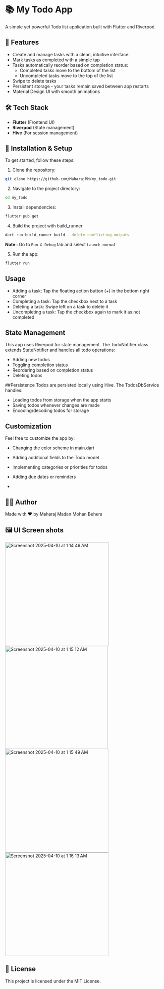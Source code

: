 # 📚 My Todo App

A simple yet powerful Todo list application built with Flutter and Riverpod.

## 🚀 Features
- Create and manage tasks with a clean, intuitive interface
- Mark tasks as completed with a simple tap
- Tasks automatically reorder based on completion status:
    - Completed tasks move to the bottom of the list
    - Uncompleted tasks move to the top of the list
- Swipe to delete tasks
- Persistent storage - your tasks remain saved between app restarts
- Material Design UI with smooth animations

## 🛠️ Tech Stack
- **Flutter** (Frontend UI)
- **Riverpod** (State management)
- **Hive** (For session management)


## 🔧 Installation & Setup
To get started, follow these steps:

1. Clone the repository:

```bash
git clone https://github.com/MaharajMM/my_todo.git
```

2. Navigate to the project directory:
```bash
cd my_todo
```
3. Install dependencies:
```bash
flutter pub get
```
4. Build the project with build_runner
```bash
dart run build_runner build --delete-conflicting-outputs
```
**Note :** Go to ```Run & Debug``` tab and select ```Launch normal```

5. Run the app:
```bash
flutter run
```

## Usage

- Adding a task: Tap the floating action button (+) in the bottom right corner
- Completing a task: Tap the checkbox next to a task
- Deleting a task: Swipe left on a task to delete it
- Uncompleting a task: Tap the checkbox again to mark it as not completed

## State Management
This app uses Riverpod for state management. The TodoNotifier class extends StateNotifier and handles all todo operations:

- Adding new todos
- Toggling completion status
- Reordering based on completion status
- Deleting todos

##Persistence
Todos are persisted locally using Hive. The TodosDbService handles:

- Loading todos from storage when the app starts
- Saving todos whenever changes are made
- Encoding/decoding todos for storage

## Customization
Feel free to customize the app by:

- Changing the color scheme in main.dart
- Adding additional fields to the Todo model
- Implementing categories or priorities for todos
- Adding due dates or reminders

- 
## 🧑‍💻 Author
Made with ❤️ by Maharaj Madan Mohan Behera

## 🖼️ UI Screen shots
<img width="334" alt="Screenshot 2025-04-10 at 1 14 49 AM" src="https://github.com/user-attachments/assets/7b6d0bfc-5b51-4bc3-938d-31bf3e3d1149" />
<img width="331" alt="Screenshot 2025-04-10 at 1 15 12 AM" src="https://github.com/user-attachments/assets/a3727179-5261-4be2-baf4-c24212189674" />
<img width="333" alt="Screenshot 2025-04-10 at 1 15 49 AM" src="https://github.com/user-attachments/assets/b004c893-ab20-4613-aad3-d2128f246e76" />
<img width="333" alt="Screenshot 2025-04-10 at 1 16 13 AM" src="https://github.com/user-attachments/assets/d2c99e36-8f47-42a2-8686-715dae5bf254" />

## 📄 License
This project is licensed under the MIT License.
